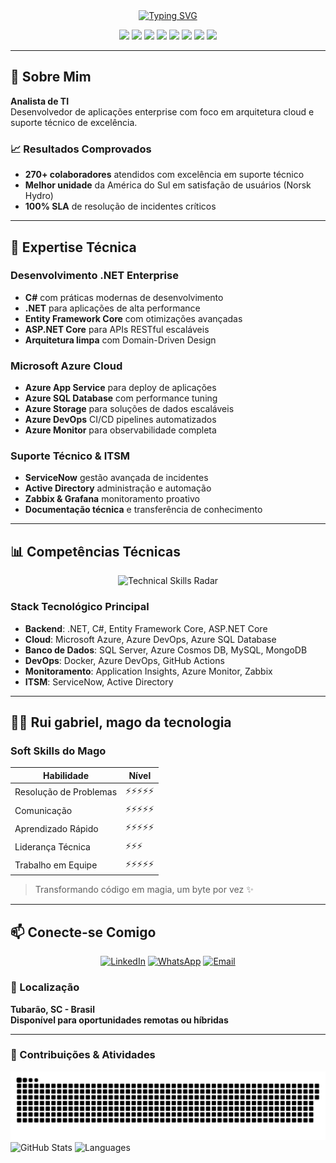 <div align="center">
  <a href="https://git.io/typing-svg">
    <img src="https://readme-typing-svg.demolab.com?font=Fira+Code&size=30&duration=3000&pause=400&center=true&vCenter=true&multiline=true&width=600&height=100&lines=+Ol%C3%A1%2C+eu+sou+Rui+Gabriel!" alt="Typing SVG" />
  </a>
</div>

<!-- Badges de tecnologias principais, centralizados com HTML -->
<p align="center">
  <img src="https://img.shields.io/badge/C%23-239120?style=for-the-badge&logo=c-sharp&logoColor=white" />
  <img src="https://img.shields.io/badge/.NET-512BD4?style=for-the-badge&logo=dotnet&logoColor=white" />
  <img src="https://img.shields.io/badge/Entity%20Framework-2E8B57?style=for-the-badge&logo=.net&logoColor=white" />
  <img src="https://img.shields.io/badge/Microsoft%20Azure-0078D4?style=for-the-badge&logo=microsoft-azure&logoColor=white" />
  <img src="https://img.shields.io/badge/SQL%20Server-CC2927?style=for-the-badge&logo=microsoft-sql-server&logoColor=white" />
  <img src="https://img.shields.io/badge/ASP.NET%20Core-512BD4?style=for-the-badge&logo=.net&logoColor=white" />
  <img src="https://img.shields.io/badge/Technical%20Support-32CD32?style=for-the-badge&logo=support&logoColor=white" />
  <img src="https://img.shields.io/badge/ITSM-0052CC?style=for-the-badge&logo=atlassian&logoColor=white" />
</p>

---

## 🚀 Sobre Mim

**Analista de TI**  
Desenvolvedor de aplicações enterprise com foco em arquitetura cloud e suporte técnico de excelência.

### 📈 Resultados Comprovados
- **270+ colaboradores** atendidos com excelência em suporte técnico
- **Melhor unidade** da América do Sul em satisfação de usuários (Norsk Hydro)
- **100% SLA** de resolução de incidentes críticos

---

## 🎯 Expertise Técnica

### Desenvolvimento .NET Enterprise
- **C#** com práticas modernas de desenvolvimento
- **.NET** para aplicações de alta performance
- **Entity Framework Core** com otimizações avançadas
- **ASP.NET Core** para APIs RESTful escaláveis
- **Arquitetura limpa** com Domain-Driven Design

### Microsoft Azure Cloud
- **Azure App Service** para deploy de aplicações
- **Azure SQL Database** com performance tuning
- **Azure Storage** para soluções de dados escaláveis
- **Azure DevOps** CI/CD pipelines automatizados
- **Azure Monitor** para observabilidade completa

### Suporte Técnico & ITSM
- **ServiceNow** gestão avançada de incidentes
- **Active Directory** administração e automação
- **Zabbix & Grafana** monitoramento proativo
- **Documentação técnica** e transferência de conhecimento

---

## 📊 Competências Técnicas

<!-- Gráfico radar focado em tecnologias .NET e cloud -->
<p align="center">
  <img src="https://quickchart.io/chart?c=%7B%22type%22%3A%22radar%22%2C%22data%22%3A%7B%22labels%22%3A%5B%22C%23%20%26%20.NET%22%2C%22Entity%20Framework%22%2C%22Azure%20Cloud%22%2C%22SQL%20Server%22%2C%22ASP.NET%20Core%22%2C%22Suporte%20T%C3%A9cnico%22%2C%22Active%20Directory%22%2C%22ServiceNow%22%2C%22DevOps%20%26%20CI%2FCD%22%2C%22Arquitetura%20de%20Software%22%5D%2C%22datasets%22%3A%5B%7B%22label%22%3A%22Expertise%20Level%22%2C%22data%22%3A%5B95%2C92%2C90%2C88%2C90%2C98%2C85%2C90%2C85%2C87%5D%2C%22backgroundColor%22%3A%22rgba(0%2C123%2C255%2C0.2)%22%2C%22borderColor%22%3A%22rgba(0%2C123%2C255%2C1)%22%7D%5D%7D%2C%22options%22%3A%7B%22plugins%22%3A%7B%22legend%22%3A%7B%22display%22%3Afalse%7D%7D%7D%7D&format=png&w=500&h=500" alt="Technical Skills Radar" width="350"/>
</p>

### Stack Tecnológico Principal
- **Backend**: .NET, C#, Entity Framework Core, ASP.NET Core
- **Cloud**: Microsoft Azure, Azure DevOps, Azure SQL Database
- **Banco de Dados**: SQL Server, Azure Cosmos DB, MySQL, MongoDB
- **DevOps**: Docker, Azure DevOps, GitHub Actions
- **Monitoramento**: Application Insights, Azure Monitor, Zabbix
- **ITSM**: ServiceNow, Active Directory

---


## 🧙‍♂️ Rui gabriel, mago da tecnologia

### Soft Skills do Mago
<div align="center">

| Habilidade | Nível |
|------------|--------|
| Resolução de Problemas | ⚡⚡⚡⚡⚡ |
| Comunicação | ⚡⚡⚡⚡⚡ |
| Aprendizado Rápido | ⚡⚡⚡⚡⚡ |
| Liderança Técnica | ⚡⚡⚡ |
| Trabalho em Equipe | ⚡⚡⚡⚡⚡ |

</div>

> Transformando código em magia, um byte por vez ✨

---

## 📫 Conecte-se Comigo

<div align="center">
  
[![LinkedIn](https://img.shields.io/badge/LinkedIn-0077B5?style=for-the-badge&logo=linkedin&logoColor=white)](https://www.linkedin.com/in/rui-gabriel-oliveira/)
[![WhatsApp](https://img.shields.io/badge/WhatsApp-25D366?style=for-the-badge&logo=whatsapp&logoColor=white)](https://wa.me/5555991567408)
[![Email](https://img.shields.io/badge/Email-D14836?style=for-the-badge&logo=gmail&logoColor=white)](mailto:ruigoliveira1@gmail.com)

</div>

### 📍 Localização
**Tubarão, SC - Brasil**  
**Disponível para oportunidades remotas ou híbridas**

---

### 🐍 Contribuições & Atividades
![snake gif](https://raw.githubusercontent.com/ruigabriel1/github-snake/36a34c07f83e59eb5fdb0868476d9feaa6e15bf1/dist/github-snake-dark.svg)
![GitHub Stats](https://github-readme-stats.vercel.app/api?username=ruigabriel1&theme=radical&hide_border=false&include_all_commits=true&count_private=true)
![Languages](https://github-readme-stats.vercel.app/api/top-langs/?username=ruigabriel1&theme=radical&hide_border=false&include_all_commits=true&count_private=true&layout=compact)
